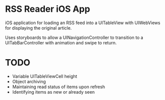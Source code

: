 # RSS Reader iOS App

iOS application for loading an RSS feed into a UITableView with UIWebViews for 
displaying the original article.

Uses storyboards to allow a UINavigationController to transition to a UITabBarController 
with animation and swipe to return.

# TODO

- Variable UITableViewCell height
- Object archiving
- Maintaining read status of items upon refresh
- Identifying items as new or already seen
